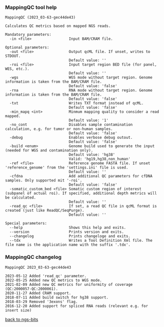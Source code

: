 ### MappingQC tool help
	MappingQC (2023_03-63-gec44de43)
	
	Calculates QC metrics based on mapped NGS reads.
	
	Mandatory parameters:
	  -in <file>                 Input BAM/CRAM file.
	
	Optional parameters:
	  -out <file>                Output qcML file. If unset, writes to STDOUT.
	                             Default value: ''
	  -roi <file>                Input target region BED file (for panel, WES, etc.).
	                             Default value: ''
	  -wgs                       WGS mode without target region. Genome information is taken from the BAM/CRAM file.
	                             Default value: 'false'
	  -rna                       RNA mode without target region. Genome information is taken from the BAM/CRAM file.
	                             Default value: 'false'
	  -txt                       Writes TXT format instead of qcML.
	                             Default value: 'false'
	  -min_mapq <int>            Minmum mapping quality to consider a read mapped.
	                             Default value: '1'
	  -no_cont                   Disables sample contamination calculation, e.g. for tumor or non-human samples.
	                             Default value: 'false'
	  -debug                     Enables verbose debug outout.
	                             Default value: 'false'
	  -build <enum>              Genome build used to generate the input (needed for WGS and contamination only).
	                             Default value: 'hg38'
	                             Valid: 'hg19,hg38,non_human'
	  -ref <file>                Reference genome FASTA file. If unset 'reference_genome' from the 'settings.ini' file is used.
	                             Default value: ''
	  -cfdna                     Add additional QC parameters for cfDNA samples. Only supported mit '-roi'.
	                             Default value: 'false'
	  -somatic_custom_bed <file> Somatic custom region of interest (subpanel of actual roi). If specified, additional depth metrics will be calculated.
	                             Default value: ''
	  -read_qc <file>            If set, a read QC file in qcML format is created (just like ReadQC/SeqPurge).
	                             Default value: ''
	
	Special parameters:
	  --help                     Shows this help and exits.
	  --version                  Prints version and exits.
	  --changelog                Prints changeloge and exits.
	  --tdx                      Writes a Tool Definition Xml file. The file name is the application name with the suffix '.tdx'.
	
### MappingQC changelog
	MappingQC 2023_03-63-gec44de43
	
	2023-05-12 Added 'read_qc' parameter.
	2022-05-25 Added new QC metrics to WGS mode.
	2021-02-09 Added new QC metrics for uniformity of coverage (QC:2000057-QC:2000061).
	2020-11-27 Added CRAM support.
	2018-07-11 Added build switch for hg38 support.
	2018-03-29 Removed '3exons' flag.
	2016-12-20 Added support for spliced RNA reads (relevant e.g. for insert size)
[back to ngs-bits](https://github.com/imgag/ngs-bits)